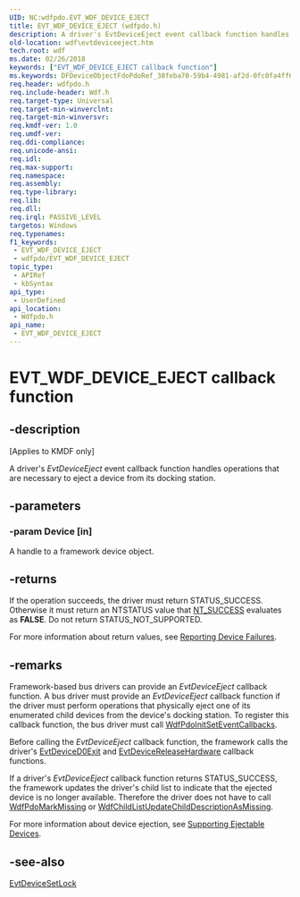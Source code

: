 ```yaml
---
UID: NC:wdfpdo.EVT_WDF_DEVICE_EJECT
title: EVT_WDF_DEVICE_EJECT (wdfpdo.h)
description: A driver's EvtDeviceEject event callback function handles operations that are necessary to eject a device from its docking station.
old-location: wdf\evtdeviceeject.htm
tech.root: wdf
ms.date: 02/26/2018
keywords: ["EVT_WDF_DEVICE_EJECT callback function"]
ms.keywords: DFDeviceObjectFdoPdoRef_38feba70-59b4-4981-af2d-0fc0fa4ff68a.xml, EVT_WDF_DEVICE_EJECT, EVT_WDF_DEVICE_EJECT callback, EvtDeviceEject, EvtDeviceEject callback function, kmdf.evtdeviceeject, wdf.evtdeviceeject, wdfpdo/EvtDeviceEject
req.header: wdfpdo.h
req.include-header: Wdf.h
req.target-type: Universal
req.target-min-winverclnt: 
req.target-min-winversvr: 
req.kmdf-ver: 1.0
req.umdf-ver: 
req.ddi-compliance: 
req.unicode-ansi: 
req.idl: 
req.max-support: 
req.namespace: 
req.assembly: 
req.type-library: 
req.lib: 
req.dll: 
req.irql: PASSIVE_LEVEL
targetos: Windows
req.typenames: 
f1_keywords:
 - EVT_WDF_DEVICE_EJECT
 - wdfpdo/EVT_WDF_DEVICE_EJECT
topic_type:
 - APIRef
 - kbSyntax
api_type:
 - UserDefined
api_location:
 - Wdfpdo.h
api_name:
 - EVT_WDF_DEVICE_EJECT
---
```


# EVT_WDF_DEVICE_EJECT callback function


## -description

<p class="CCE_Message">[Applies to KMDF only]</p>

A driver's <i>EvtDeviceEject</i> event callback function handles operations that are necessary to eject a device from its docking station.

## -parameters

### -param Device [in]


A handle to a framework device object.

## -returns

If the operation succeeds, the driver must return STATUS_SUCCESS. Otherwise it must return an NTSTATUS value that <a href="/windows-hardware/drivers/kernel/using-ntstatus-values">NT_SUCCESS</a> evaluates as <b>FALSE</b>. Do not return STATUS_NOT_SUPPORTED.

For more information about return values, see <a href="/windows-hardware/drivers/wdf/reporting-device-failures">Reporting Device Failures</a>.

## -remarks

Framework-based bus drivers can provide an <i>EvtDeviceEject</i> callback function. A bus driver must provide an <i>EvtDeviceEject</i> callback function if the driver must perform operations that physically eject one of its enumerated child devices from the device's docking station. To register this callback function, the bus driver must call <a href="/windows-hardware/drivers/ddi/wdfpdo/nf-wdfpdo-wdfpdoinitseteventcallbacks">WdfPdoInitSetEventCallbacks</a>.

Before calling the <i>EvtDeviceEject</i> callback function, the framework calls the driver's <a href="/windows-hardware/drivers/ddi/wdfdevice/nc-wdfdevice-evt_wdf_device_d0_exit">EvtDeviceD0Exit</a> and <a href="/windows-hardware/drivers/ddi/wdfdevice/nc-wdfdevice-evt_wdf_device_release_hardware">EvtDeviceReleaseHardware</a> callback functions.

If a driver's <i>EvtDeviceEject</i> callback function returns STATUS_SUCCESS, the framework updates the driver's child list to indicate that the ejected device is no longer available. Therefore the driver does not have to call <a href="/windows-hardware/drivers/ddi/wdfpdo/nf-wdfpdo-wdfpdomarkmissing">WdfPdoMarkMissing</a> or <a href="/windows-hardware/drivers/ddi/wdfchildlist/nf-wdfchildlist-wdfchildlistupdatechilddescriptionasmissing">WdfChildListUpdateChildDescriptionAsMissing</a>.

For more information about device ejection, see <a href="/windows-hardware/drivers/wdf/supporting-ejectable-devices">Supporting Ejectable Devices</a>.

## -see-also

<a href="/windows-hardware/drivers/ddi/wdfpdo/nc-wdfpdo-evt_wdf_device_set_lock">EvtDeviceSetLock</a>

